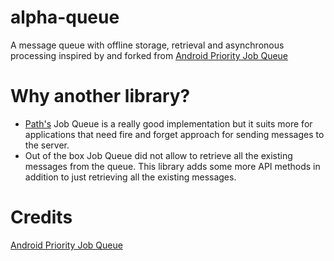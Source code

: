 alpha-queue
===========

A message queue with offline storage, retrieval and asynchronous processing inspired by
and forked from [Android Priority Job Queue](https://github.com/path/android-priority-jobqueue)

Why another library?
======================
* [Path's](https://github.com/path) Job Queue is a really good implementation but it suits more for applications that need fire and forget approach for sending messages to the server.
* Out of the box Job Queue did not allow to retrieve all the existing messages from the queue. This library adds some more API methods in addition to just retrieving all the existing messages.


Credits
=========
[Android Priority Job Queue](https://github.com/path/android-priority-jobqueue)
